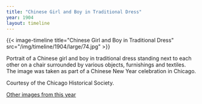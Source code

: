 ```yaml
---
title: "Chinese Girl and Boy in Traditional Dress"
year: 1904
layout: timeline
---
```


{{< image-timeline title="Chinese Girl and Boy in Traditional Dress" src="/img/timeline/1904/large/74.jpg" >}}


Portrait of a Chinese girl and boy in traditional dress standing next to each other on a chair surrounded by various objects, furnishings and textiles. The image was taken as part of a Chinese New Year celebration in Chicago. 

Courtesy of the Chicago Historical Society.

[Other images from this year](/historical/timeline/1904)